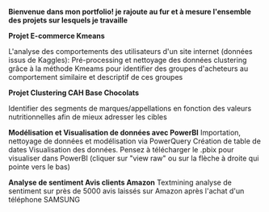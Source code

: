 **Bienvenue dans mon portfolio! je rajoute au fur et à mesure l'ensemble des projets sur lesquels je travaille**

**Projet E-commerce Kmeans**

L'analyse des comportements des utilisateurs d'un site internet (données issus de Kaggles):
Pré-processing et nettoyage des données
clustering grâce à la méthode Kmeams pour identifier des groupes d'acheteurs au comportement similaire
 et descriptif de ces groupes

 **Projet Clustering CAH Base Chocolats**

Identifier des segments de marques/appellations en fonction des valeurs nutritionnelles afin de mieux adresser les cibles

**Modélisation et Visualisation de données avec PowerBI**
Importation, nettoyage de données et modélisation via PowerQuery Création de table de dates Visualisation des données. Pensez à télécharger le .pbix pour visualiser dans PowerBI (cliquer sur "view raw" ou sur la flèche à droite qui pointe vers le bas)


**Analyse de sentiment Avis clients Amazon**
Textmining analyse de sentiment sur près de 5000 avis laissés sur Amazon après l'achat d'un téléphone SAMSUNG
